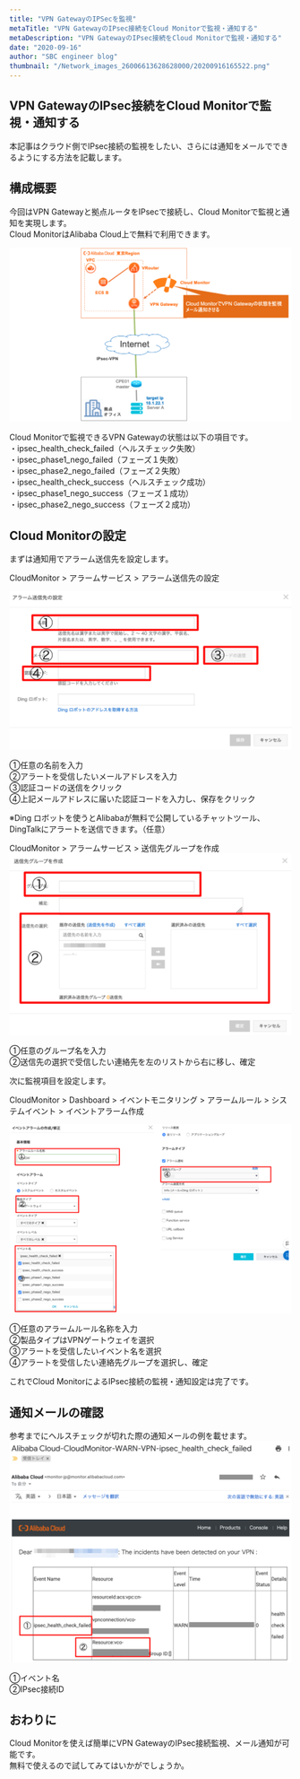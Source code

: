 ```yaml
---
title: "VPN GatewayのIPSecを監視"
metaTitle: "VPN GatewayのIPsec接続をCloud Monitorで監視・通知する"
metaDescription: "VPN GatewayのIPsec接続をCloud Monitorで監視・通知する"
date: "2020-09-16"
author: "SBC engineer blog"
thumbnail: "/Network_images_26006613628628000/20200916165522.png"
---
```


## VPN GatewayのIPsec接続をCloud Monitorで監視・通知する

本記事はクラウド側でIPsec接続の監視をしたい、さらには通知をメールでできるようにする方法を記載します。    


## 構成概要 

今回はVPN Gatewayと拠点ルータをIPsecで接続し、Cloud Monitorで監視と通知を実現します。  
Cloud MonitorはAlibaba Cloud上で無料で利用できます。    


![基本構成](https://raw.githubusercontent.com/sbopsv/cloud-tech/master/content/usecase-network/Network_images_26006613628628000/20200916165522.png "基本構成")


Cloud Monitorで監視できるVPN Gatewayの状態は以下の項目です。  
 ・ipsec_health_check_failed（ヘルスチェック失敗）  
 ・ipsec_phase1_nego_failed（フェーズ１失敗）  
 ・ipsec_phase2_nego_failed（フェーズ２失敗）  
 ・ipsec_health_check_success（ヘルスチェック成功）  
 ・ipsec_phase1_nego_success（フェーズ１成功）  
 ・ipsec_phase2_nego_success（フェーズ２成功）  



## Cloud Monitorの設定 

まずは通知用でアラーム送信先を設定します。

CloudMonitor > アラームサービス > アラーム送信先の設定  

![img](https://raw.githubusercontent.com/sbopsv/cloud-tech/master/content/usecase-network/Network_images_26006613628628000/20200916162926.png "img")

①任意の名前を入力  
②アラートを受信したいメールアドレスを入力  
③認証コードの送信をクリック   
④上記メールアドレスに届いた認証コードを入力し、保存をクリック  

※Ding ロボットを使うとAlibabaが無料で公開しているチャットツール、
DingTalkにアラートを送信できます。（任意）

CloudMonitor > アラームサービス > 送信先グループを作成   
![img](https://raw.githubusercontent.com/sbopsv/cloud-tech/master/content/usecase-network/Network_images_26006613628628000/20200916163418.png "img")

①任意のグループ名を入力  
②送信先の選択で受信したい連絡先を左のリストから右に移し、確定

次に監視項目を設定します。

CloudMonitor > Dashboard > イベントモニタリング > アラームルール > システムイベント > イベントアラーム作成    

![img](https://raw.githubusercontent.com/sbopsv/cloud-tech/master/content/usecase-network/Network_images_26006613628628000/20200916163640.png "img")

①任意のアラームルール名称を入力  
②製品タイプはVPNゲートウェイを選択  
③アラートを受信したいイベント名を選択   
④アラートを受信したい連絡先グループを選択し、確定  

これでCloud MonitorによるIPsec接続の監視・通知設定は完了です。

## 通知メールの確認

参考までにヘルスチェックが切れた際の通知メールの例を載せます。   
![img](https://raw.githubusercontent.com/sbopsv/cloud-tech/master/content/usecase-network/Network_images_26006613628628000/20200916164537.png "img")

①イベント名  
②IPsec接続ID

## おわりに

Cloud Monitorを使えば簡単にVPN GatewayのIPsec接続監視、メール通知が可能です。  
無料で使えるので試してみてはいかがでしょうか。



